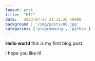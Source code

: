 ```yaml
---
layout: post
title:  "HI!"
date:   2023-07-27 21:11:26 +0900
background : '/img/posts/06.jpg'
categories: ['programming', 'python']
---
```



**Hello world**
this is my first blog post.

I hope you like it!